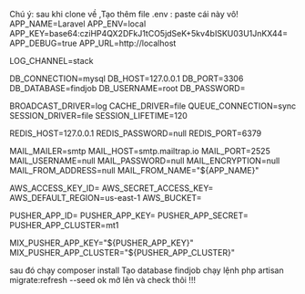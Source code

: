 Chú ý:
sau khi clone về ,Tạo thêm file .env :
paste cái này vô!
APP_NAME=Laravel
APP_ENV=local
APP_KEY=base64:cziHP4QX2DFkJ1tCO5jdSeK+5kv4bISKU03U1JnKX44=
APP_DEBUG=true
APP_URL=http://localhost

LOG_CHANNEL=stack

DB_CONNECTION=mysql
DB_HOST=127.0.0.1
DB_PORT=3306
DB_DATABASE=findjob
DB_USERNAME=root
DB_PASSWORD=

BROADCAST_DRIVER=log
CACHE_DRIVER=file
QUEUE_CONNECTION=sync
SESSION_DRIVER=file
SESSION_LIFETIME=120

REDIS_HOST=127.0.0.1
REDIS_PASSWORD=null
REDIS_PORT=6379

MAIL_MAILER=smtp
MAIL_HOST=smtp.mailtrap.io
MAIL_PORT=2525
MAIL_USERNAME=null
MAIL_PASSWORD=null
MAIL_ENCRYPTION=null
MAIL_FROM_ADDRESS=null
MAIL_FROM_NAME="${APP_NAME}"

AWS_ACCESS_KEY_ID=
AWS_SECRET_ACCESS_KEY=
AWS_DEFAULT_REGION=us-east-1
AWS_BUCKET=

PUSHER_APP_ID=
PUSHER_APP_KEY=
PUSHER_APP_SECRET=
PUSHER_APP_CLUSTER=mt1

MIX_PUSHER_APP_KEY="${PUSHER_APP_KEY}"
MIX_PUSHER_APP_CLUSTER="${PUSHER_APP_CLUSTER}"

sau đó chạy composer install 
Tạo database findjob
chạy lệnh php artisan migrate:refresh --seed
ok mở lên và check thôi !!!
